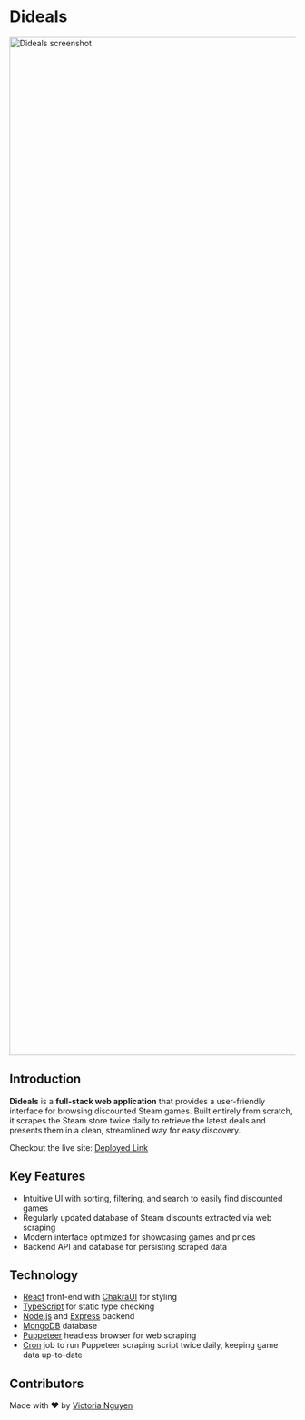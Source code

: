 # Dideals
<img width="1791" alt="Dideals screenshot" src="https://github.com/v-sudo29/steam_games/assets/117846985/190ca433-52cc-4159-bbd7-3ea60fa09623">

## Introduction
**Dideals** is a **full-stack web application** that provides a user-friendly interface for browsing discounted Steam games. Built entirely from scratch, it scrapes the Steam store twice daily to retrieve the latest deals and presents them in a clean, streamlined way for easy discovery.

Checkout the live site: [Deployed Link](https://steam-discounts.onrender.com/)

## Key Features
- Intuitive UI with sorting, filtering, and search to easily find discounted games
- Regularly updated database of Steam discounts extracted via web scraping
- Modern interface optimized for showcasing games and prices
- Backend API and database for persisting scraped data

## Technology
- [React](https://react.dev/) front-end with [ChakraUI](https://chakra-ui.com/) for styling
- [TypeScript](https://www.typescriptlang.org/) for static type checking
- [Node.js](https://nodejs.org/en) and [Express](https://expressjs.com/) backend
- [MongoDB](https://www.mongodb.com/) database
- [Puppeteer](https://pptr.dev/) headless browser for web scraping
- [Cron](https://www.npmjs.com/package/cron) job to run Puppeteer scraping script twice daily, keeping game data up-to-date

## Contributors
Made with ❤️ by [Victoria Nguyen](https://github.com/v-sudo29)
